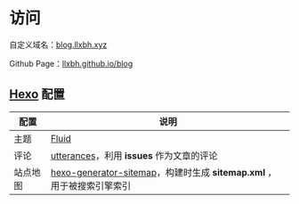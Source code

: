 # 访问

自定义域名：[blog.llxbh.xyz](https://blog.llxbh.xyz/)

Github Page：[llxbh.github.io/blog](https://llxbh.github.io/blog)

## [Hexo](https://hexo.io/zh-cn/) 配置

配置 | 说明
--- | ---
主题 | [Fluid](https://github.com/fluid-dev/hexo-theme-fluid)
评论 | [utterances](https://utteranc.es/)，利用 **issues** 作为文章的评论
站点地图 | [hexo-generator-sitemap](https://github.com/hexojs/hexo-generator-sitemap)，构建时生成 **sitemap.xml** ，用于被搜索引擎索引
